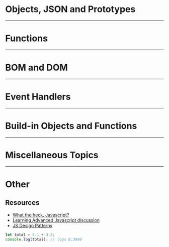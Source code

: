
# Objects, JSON and Prototypes


---
# Functions


---
# BOM and DOM


---
# Event Handlers


---
# Build-in Objects and Functions


---
# Miscellaneous Topics



---
# Other

## Resources
- [What the heck, Javascript?](https://gist.github.com/brettinternet/acb72b414d5434fd97d0c3de89fac501)
- [Learning Advanced Javascript discussion](https://news.ycombinator.com/item?id=13149635)
- [JS Design Patterns](https://addyosmani.com/resources/essentialjsdesignpatterns/book/)

```javascript
let total = 5.1 + 3.3;
console.log(total); // logs 8.3999
```
